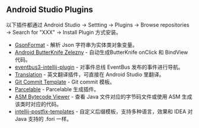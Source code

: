 
## Android Studio Plugins

以下插件都通过 Android Studio -> Settting -> Plugins -> Browse repositories -> Search for "XXX" -> Install Plugin 方式安装。

- [GsonFormat](https://github.com/zzz40500/GsonFormat) - 解析 Json 字符串为实体类对象变量。
- [Android ButterKnife Zelezny](https://github.com/avast/android-butterknife-zelezny) -  自动生成ButterKnife onClick 和 BindView 代码。
- [eventbus3-intellij-plugin](https://github.com/likfe/eventbus3-intellij-plugin) - 对事件总线 EventBus 发布的事件进行导航。
- [Translation](https://github.com/YiiGuxing/TranslationPlugin) - 英文翻译插件，可直接在 Android Studio 里翻译。
- [Git Commit Template](https://plugins.jetbrains.com/plugin/9861-git-commit-template) - Git commit 模板。
- [Parcelable](https://github.com/mcharmas/android-parcelable-intellij-plugin) - Parcelable 生成插件。
- [ASM Bytecode Viewer](https://plugins.jetbrains.com/plugin/10302-asm-bytecode-viewer/) - 查看 Java 文件对应的字节码文件或使用 ASM 生成该类时对应的代码。
- [intellij-postfix-templates](https://github.com/xylo/intellij-postfix-templates) - 自定义后缀模板，支持多种语言，效果和 IDEA 对 Java 支持的 .fori 一样。
